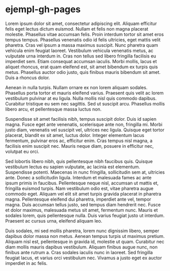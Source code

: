 # ejempl-gh-pages


Lorem ipsum dolor sit amet, consectetur adipiscing elit. Aliquam efficitur felis eget lectus dictum euismod. Nullam et felis non magna placerat molestie. Phasellus vitae accumsan felis. Proin interdum tortor sit amet eros tempus tempus. Phasellus venenatis odio id felis ultricies, eget mattis velit pharetra. Cras vel ipsum a massa maximus suscipit. Nunc pharetra quam vehicula enim feugiat laoreet. Vestibulum vehicula venenatis metus, ac vulputate urna interdum in. Cras non tellus sed libero fringilla facilisis eu imperdiet sem. Etiam consequat accumsan iaculis. Morbi mollis, lacus et aliquet rhoncus, erat quam eleifend est, sit amet bibendum ex turpis quis metus. Phasellus auctor odio justo, quis finibus mauris bibendum sit amet. Duis a rhoncus dolor.

Aenean in nulla turpis. Nullam ornare ex non lorem aliquam sodales. Phasellus porta tortor et mauris eleifend varius. Praesent quis velit ac lorem vestibulum pulvinar at eu ligula. Nulla mollis nisl quis commodo dapibus. Curabitur tristique eu sem nec sagittis. Sed ut suscipit arcu. Phasellus mollis libero arcu, et pellentesque massa luctus non.

Suspendisse sit amet facilisis nibh, tempus suscipit dolor. Duis id sapien magna. Fusce eget ante venenatis, scelerisque ante non, fringilla mi. Morbi justo diam, venenatis vel suscipit vel, ultrices nec ligula. Quisque eget tortor placerat, blandit ex sit amet, luctus dolor. Integer elementum lacus fermentum, pulvinar eros ac, efficitur enim. Cras tempus nisl magna, a facilisis enim suscipit nec. Mauris neque diam, posuere in efficitur nec, volutpat eu orci.

Sed lobortis libero nibh, quis pellentesque nibh faucibus quis. Quisque vestibulum lectus eu sapien vulputate, ac lacinia est elementum. Suspendisse potenti. Maecenas in nunc fringilla, sollicitudin sem at, ultricies ante. Donec a sollicitudin ligula. Interdum et malesuada fames ac ante ipsum primis in faucibus. Pellentesque neque nisl, accumsan ut mattis et, fringilla euismod turpis. Nam vestibulum odio est, vitae pharetra augue commodo eget. Aliquam vel elit sit amet turpis gravida placerat in pharetra magna. Pellentesque eleifend dui pharetra, imperdiet ante vel, tempor magna. Duis accumsan tellus justo, sed tempus diam hendrerit nec. Fusce et dolor maximus, malesuada metus sit amet, fermentum nunc. Mauris et sodales lorem, quis pellentesque nulla. Duis varius feugiat justo ut interdum. Praesent ac cursus urna, eleifend aliquam leo.

Duis sodales, mi sed mollis pharetra, lorem nunc dignissim libero, semper dapibus dolor massa non metus. Aenean tempus turpis ut maximus pretium. Aliquam nisl est, pellentesque in gravida id, molestie ut quam. Curabitur nec diam mollis mauris dapibus vestibulum. Aliquam finibus augue nunc, non finibus ante rutrum a. Cras sodales iaculis nunc in laoreet. Sed fringilla feugiat lacus, et varius orci vestibulum nec. Vivamus a justo eget ex auctor imperdiet in ac felis.
